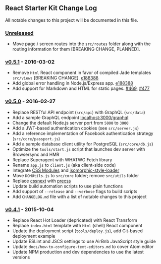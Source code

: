 ## React Starter Kit Change Log

All notable changes to this project will be documented in this file.

### [Unreleased][unreleased]

- Move page / screen routes into the `src/routes` folder along with the routing information for them [BREAKING CHANGE, PLANNED].

### [v0.5.1] - 2016-03-02

- Remove `Html` React component in favor of compiled Jade templates `src/views` [BREAKING CHANGE]. [e188388](https://github.com/kriasoft/react-starter-kit/commit/e188388f87069cdc7d501b385d6b0e46c98fed60)
- Add global error handling in Node.js/Express app. [e188388](https://github.com/kriasoft/react-starter-kit/commit/e188388f87069cdc7d501b385d6b0e46c98fed60)
- Add support for Markdown and HTML for static pages. [#469](https://github.com/kriasoft/react-starter-kit/pull/469), [#477](https://github.com/kriasoft/react-starter-kit/pull/477)

### [v0.5.0] - 2016-02-27

- Replace RESTful API endpoint (`src/api`) with GraphQL (`src/data`)
- Add a sample GraphQL endpoint [localhost:3000/graphql](https://localhost:3000/graphql)
- Change the default Node.js server port from `5000` to `3000`
- Add a JWT-based authentication cookies (see `src/server.js`)
- Add a reference implementation of Facebook authentication strategy (`src/core/passport.js`)
- Add a sample database client utility for PostgreSQL (`src/core/db.js`)
- Optimize the `tools/start.js` script that launches dev server with Browsersync and HMR
- Replace Superagent with WHATWG Fetch library
- Rename `app.js` to `client.js` (aka client-side code)
- Integrate [CSS Modules](https://github.com/css-modules/css-modules) and
  [isomorphic-style-loader](https://github.com/kriasoft/isomorphic-style-loader)
- Move `DOMUtils.js` to `src/core` folder; remove `src/utils` folder
- Replace [cssnext](http://cssnext.io/) with [precss](https://github.com/jonathantneal/precss)
- Update build automation scripts to use plain functions
- Add support of `--release` and `--verbose` flags to build scripts
- Add `CHANGELOG.md` file with a list of notable changes to this project

### [v0.4.1] - 2015-10-04

- Replace React Hot Loader (depricated) with React Transform
- Replace `index.html` template with `Html` (shell) React component
- Update the deployment script (`tools/deploy.js`), add Git-based deployment example
- Update ESLint and JSCS settings to use AirBnb JavaScript style guide
- Update `docs/how-to-configure-text-editors.md` to cover Atom editor
- Update NPM production and dev dependencies to use the latest versions

[unreleased]: https://github.com/kriasoft/react-starter-kit/compare/v0.5.1...HEAD
[v0.5.1]: https://github.com/kriasoft/react-starter-kit/compare/v0.5.0...v0.5.1
[v0.5.0]: https://github.com/kriasoft/react-starter-kit/compare/v0.4.1...v0.5.0
[v0.4.1]: https://github.com/kriasoft/react-starter-kit/compare/v0.4.0...v0.4.1
